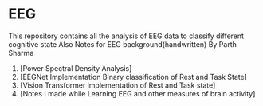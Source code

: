 # EEG
This repository contains all the analysis of EEG data to classify different cognitive state 
Also Notes for EEG background(handwritten)
By Parth Sharma 

1. [Power Spectral Density Analysis]
2. [EEGNet Implementation Binary classification of Rest and Task State] 
3. [Vision Transformer implementation of Rest and Task state]
4. [Notes I made while Learning EEG and other measures of brain activity]
